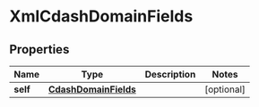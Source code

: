 

# XmlCdashDomainFields

## Properties

Name | Type | Description | Notes
------------ | ------------- | ------------- | -------------
**self** | [**CdashDomainFields**](CdashDomainFields.md) |  |  [optional]




